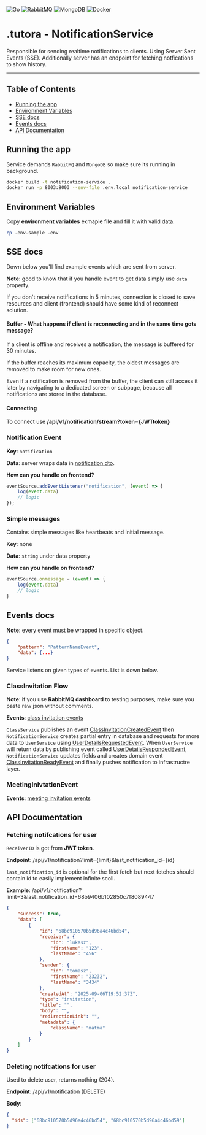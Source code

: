 ![Go](https://img.shields.io/badge/go-%2300ADD8.svg?style=for-the-badge&logo=go&logoColor=white)
![RabbitMQ](https://img.shields.io/badge/Rabbitmq-FF6600?style=for-the-badge&logo=rabbitmq&logoColor=white)
![MongoDB](https://img.shields.io/badge/MongoDB-%234ea94b.svg?style=for-the-badge&logo=mongodb&logoColor=white)
![Docker](https://img.shields.io/badge/docker-%230db7ed.svg?style=for-the-badge&logo=docker&logoColor=white)

# .tutora - NotificationService

Responsible for sending realtime notifications to clients. Using Server Sent Events (SSE). Additionally server has an endpoint for fetching notfications to show history. 

---


## Table of Contents

- [Running the app](#running-the-app)
- [Environment Variables](#environment-variables)
- [SSE docs](#sse-docs)
- [Events docs](#events-docs)
- [API Documentation](#api-documentation)

## Running the app

Service demands `RabbitMQ` and `MongoDB` so make sure its running in background.

```bash
docker build -t notification-service .
docker run -p 8003:8003 --env-file .env.local notification-service
```

## Environment Variables

Copy **environment variables** exmaple file and fill it with valid data.

```bash
cp .env.sample .env
```

## SSE docs

Down below you'll find example events which are sent from server.

**Note**: good to know that if you handle event to get data simply use `data` property.

If you don't receive notifications in 5 minutes, connection is closed to save resources and client (frontend) should have some kind of reconnect solution.

#### Buffer - What happens if client is reconnecting and in the same time gots message?

If a client is offline and receives a notification, the message is buffered for 30 minutes.

If the buffer reaches its maximum capacity, the oldest messages are removed to make room for new ones.

Even if a notification is removed from the buffer, the client can still access it later by navigating to a dedicated screen or subpage, because all notifications are stored in the database.


#### Connecting

To connect use **/api/v1/notification/stream?token={JWTtoken}**

### Notification Event

**Key**: `notification`

**Data**: server wraps data in [notification dto](/internal/domain/dto/notification_dto.go).

**How can you handle on frontend?**

```js
eventSource.addEventListener("notification", (event) => {
    log(event.data)
    // logic
});
```

### Simple messages

Contains simple messages like heartbeats and initial message.

**Key**: none

**Data**: `string` under data property

**How can you handle on frontend?**

```js
eventSource.onmessage = (event) => {
    log(event.data)
    // logic
}
```

## Events docs

**Note**: every event must be wrapped in specific object.

```json
{
    "pattern": "PatternNameEvent",
    "data": {...}
}
```

Service listens on given types of events. List is down below.

### ClassInvitation Flow

**Note**: if you use **RabbitMQ dashboard** to testing purposes, make sure you paste raw json without comments.

**Events**: [class invitation events](./internal/domain/event/class_invitation/)

`ClassService` publishes an event [ClassInvitationCreatedEvent](./internal/domain/event/class_invitation/created_event.go) then `NotificationService` creates partial entry in database and requests for more data to `UserService` using [UserDetailsRequestedEvent](./internal/domain/event/class_invitation/user_details_requested_event.go). When `UserService` will return data by publishing event called [UserDetailsRespondedEvent](./internal/domain/event/class_invitation/user_details_responded_event.go), `NotificationService` updates fields and creates domain event [ClassInvitationReadyEvent](./internal/domain/event/class_invitation/ready_event.go) and finally pushes notification to infrastructre layer.



### MeetingInivtationEvent

**Events**: [meeting invitation events](./internal/domain/event/meeting_invitation_event.go)


## API Documentation

### Fetching notifcations for user

`ReceiverID` is got from **JWT token**.

**Endpoint**: /api/v1/notification?limit={limit}&last_notification_id={id}

`last_notification_id` is optional for the first fetch but next fetches should contain id to easily implement infinite scoll.

**Example**: /api/v1/notification?limit=3&last_notification_id=68b9406b102850c7f8089447

```json
{
    "success": true,
    "data": [
        {
            "id": "68bc910570b5d96a4c46bd54",
            "receiver": {
                "id": "lukasz",
                "firstName": "123",
                "lastName": "456"
            },
            "sender": {
                "id": "tomasz",
                "firstName": "23232",
                "lastName": "3434"
            },
            "createdAt": "2025-09-06T19:52:37Z",
            "type": "invitation",
            "title": "",
            "body": "",
            "redirectionLink": "",
            "metadata": {
                "className": "matma"
            }
        }
    ]
}
```

### Deleting notifcations for user

Used to delete user, returns nothing (204).

**Endpoint**: /api/v1/notification (DELETE)

**Body**:

```json
{
  "ids": ["68bc910570b5d96a4c46bd54", "68bc910570b5d96a4c46bd59"]
}
```


